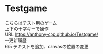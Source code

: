 # Testgame
こちらはテスト用のゲーム  
上下の十字キーで操作  
URL https://anthony-cpp.github.io/Testgame/  
--更新履歴  
6/5 テキストを追加、canvasの位置の変更
